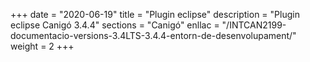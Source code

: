 +++
date        = "2020-06-19"
title       = "Plugin eclipse"
description = "Plugin eclipse Canigó 3.4.4"
sections    = "Canigó"
enllac		= "/INTCAN2199-documentacio-versions-3.4LTS-3.4.4-entorn-de-desenvolupament/"
weight		= 2
+++

